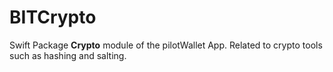 # BITCrypto

Swift Package **Crypto** module of the pilotWallet App.
Related to crypto tools such as hashing and salting.

